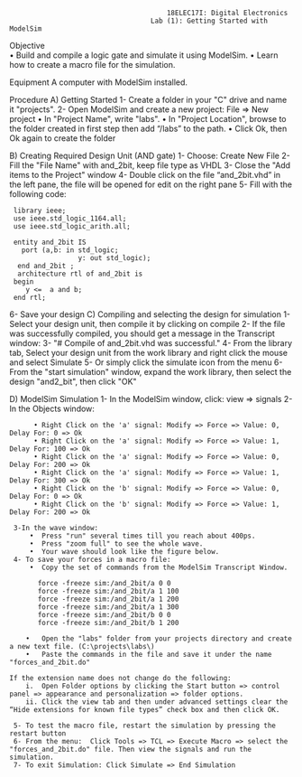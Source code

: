                                            18ELEC17I: Digital Electronics
                                       Lab (1): Getting Started with ModelSim
Objective  
  •	Build and compile a logic gate and simulate it using ModelSim. 
  •	Learn how to create a macro file for the simulation. 
  
Equipment 
  A computer with ModelSim installed. 
  
Procedure 
  A)	Getting Started 
   1-	Create a folder in your "C" drive and name it "projects". 
   2-	Open ModelSim and create a new project: File => New project 
    •	In "Project Name", write "labs". 
    •	In "Project Location", browse to the folder created in first step then add “/labs” to the path. 
    •	Click Ok, then Ok again to create the folder
    
  B)	Creating Required Design Unit (AND gate) 
   1-	Choose: Create New File
   2-	Fill the "File Name" with and_2bit, keep file type as VHDL 
   3-	Close the "Add items to the Project" window 
   4-	Double click on the file “and_2bit.vhd” in the left pane, the file will be opened for edit on the right pane
   5-	Fill with the following code:
   
     library ieee; 
     use ieee.std_logic_1164.all; 
     use ieee.std_logic_arith.all; 
 
     entity and_2bit IS 
       port (a,b: in std_logic; 
                     y: out std_logic); 
      end and_2bit ; 
      architecture rtl of and_2bit is 
     begin
        y <=  a and b; 
     end rtl;
     
   6-	Save your design
   C)	Compiling and selecting the design for simulation
      1-	Select your design unit, then compile it by clicking on compile
      2-	If the file was successfully compiled, you should get a message in the Transcript window:
      3-	"# Compile of and_2bit.vhd was successful."
      4-	From the library tab, Select your design unit from the work library and right click the mouse and select Simulate
      5-	Or simply click the simulate icon from the menu
      6-	From the "start simulation" window, expand the work library, then select the design "and2_bit", then click "OK"
      
   D)	ModelSim Simulation 
      1-	In the ModelSim window, click: view => signals 
      2-	In the Objects window: 
      
          •	Right Click on the 'a' signal: Modify => Force => Value: 0, Delay For: 0 => Ok  
          •	Right Click on the 'a' signal: Modify => Force => Value: 1, Delay For: 100 => Ok 
          •	Right Click on the 'a' signal: Modify => Force => Value: 0, Delay For: 200 => Ok 
          •	Right Click on the 'a' signal: Modify => Force => Value: 1, Delay For: 300 => Ok 
          •	Right Click on the 'b' signal: Modify => Force => Value: 0, Delay For: 0 => Ok 
          •	Right Click on the 'b' signal: Modify => Force => Value: 1, Delay For: 200 => Ok 
          
     3-In the wave window:
         •	Press "run" several times till you reach about 400ps.   
         •	Press "zoom full" to see the whole wave.  
         •	Your wave should look like the figure below. 
     4-	To save your forces in a macro file:  
         •	Copy the set of commands from the ModelSim Transcript Window. 

           force -freeze sim:/and_2bit/a 0 0
           force -freeze sim:/and_2bit/a 1 100
           force -freeze sim:/and_2bit/a 1 200
           force -freeze sim:/and_2bit/a 1 300
           force -freeze sim:/and_2bit/b 0 0
           force -freeze sim:/and_2bit/b 1 200

        •	Open the "labs" folder from your projects directory and create a new text file. (C:\projects\labs\) 
        •	Paste the commands in the file and save it under the name "forces_and_2bit.do"  
        
    If the extension name does not change do the following:  
        i.	Open Folder options by clicking the Start button => control panel => appearance and personalization => folder options. 
        ii.	Click the view tab and then under advanced settings clear the “Hide extensions for known file types” check box and then click OK. 
        
     5-	To test the macro file, restart the simulation by pressing the restart button 
     6-	From the menu:  Click Tools => TCL => Execute Macro => select the "forces_and_2bit.do" file. Then view the signals and run the simulation.
     7-	To exit Simulation: Click Simulate => End Simulation
